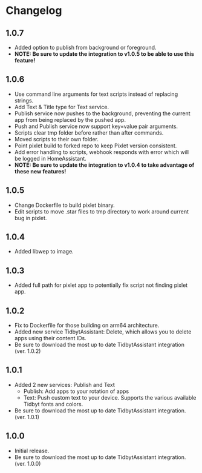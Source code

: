 # Changelog

## 1.0.7
- Added option to publish from background or foreground.
- **NOTE: Be sure to update the integration to v1.0.5 to be able to use this feature!**

## 1.0.6
- Use command line arguments for text scripts instead of replacing strings.
- Add Text & Title type for Text service.
- Publish service now pushes to the background, preventing the current app from being replaced by the pushed app.
- Push and Publish service now support key=value pair arguments.
- Scripts clear tmp folder before rather than after commands.
- Moved scripts to their own folder.
- Point pixlet build to forked repo to keep Pixlet version consistent.
- Add error handling to scripts, webhook responds with error which will be logged in HomeAssistant.
- **NOTE: Be sure to update the integration to v1.0.4 to take advantage of these new features!**
  
## 1.0.5
- Change Dockerfile to build pixlet binary.
- Edit scripts to move .star files to tmp directory to work around current bug in pixlet.

## 1.0.4
- Added libwep to image.

## 1.0.3
- Added full path for pixlet app to potentially fix script not finding pixlet app.

## 1.0.2
- Fix to Dockerfile for those building on arm64 architecture.
- Added new service TidbytAssistant: Delete, which allows you to delete apps using their content IDs.
- Be sure to download the most up to date TidbytAssistant integration (ver. 1.0.2)

## 1.0.1
- Added 2 new services: Publish and Text
    - Publish: Add apps to your rotation of apps
    - Text: Push custom text to your device. Supports the various available Tidbyt fonts and colors.
- Be sure to download the most up to date TidbytAssistant integration. (ver. 1.0.1)

## 1.0.0
- Initial release. 
- Be sure to download the most up to date TidbytAssistant integration. (ver. 1.0.0)
